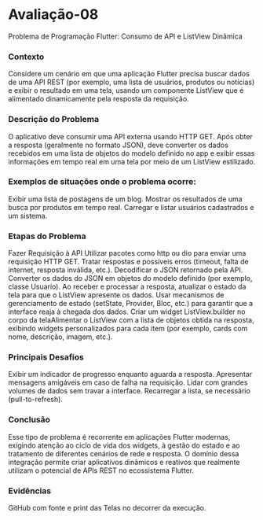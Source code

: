 # Avaliação-08

Problema de Programação Flutter: Consumo de API e ListView Dinâmica

### Contexto

Considere um cenário em que uma aplicação Flutter precisa buscar dados de uma API REST (por exemplo, uma lista de usuários, produtos ou notícias) e exibir o resultado em uma tela, usando um componente ListView que é alimentado dinamicamente pela resposta da requisição.

### Descrição do Problema

O aplicativo deve consumir uma API externa usando HTTP GET. Após obter a resposta (geralmente no formato JSON), deve converter os dados recebidos em uma lista de objetos do modelo definido no app e exibir essas informações em tempo real em uma tela por meio de um ListView estilizado.

### Exemplos de situações onde o problema ocorre:

Exibir uma lista de postagens de um blog.
Mostrar os resultados de uma busca por produtos em tempo real.
Carregar e listar usuários cadastrados e um sistema.

### Etapas do Problema

Fazer Requisição à API
Utilizar pacotes como http ou dio para enviar uma requisição HTTP GET.
Tratar respostas e possíveis erros (timeout, falta de internet, resposta inválida, etc.).
Decodificar o JSON retornado pela API.
Converter os dados do JSON em objetos do modelo definido (por exemplo, classe Usuario).
Ao receber e processar a resposta, atualizar o estado da tela para que o ListView apresente os dados.
Usar mecanismos de gerenciamento de estado (setState, Provider, Bloc, etc.) para garantir que a interface reaja à chegada dos dados.
Criar um widget ListView.builder no corpo da telaAlimentar o ListView com a lista de objetos obtida na resposta, exibindo widgets personalizados para cada item (por exemplo, cards com nome, descrição, imagem, etc.).

### Principais Desafios

Exibir um indicador de progresso enquanto aguarda a resposta.
Apresentar mensagens amigáveis em caso de falha na requisição.
Lidar com grandes volumes de dados sem travar a interface.
Recarregar a lista, se necessário (pull-to-refresh).

### Conclusão

Esse tipo de problema é recorrente em aplicações Flutter modernas, exigindo atenção ao ciclo de vida dos widgets, à gestão do estado e ao tratamento de diferentes cenários de rede e resposta. O domínio dessa integração permite criar aplicativos dinâmicos e reativos que realmente utilizam o potencial de APIs REST no ecossistema Flutter.

### Evidências

GitHub com fonte e print das Telas no decorrer da execução.
